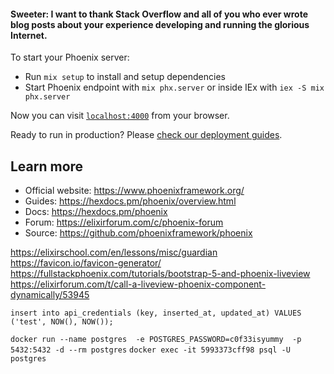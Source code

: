 #### Sweeter: I want to thank Stack Overflow and all of you who ever wrote blog posts about your experience developing and running the glorious Internet.

To start your Phoenix server:

  * Run `mix setup` to install and setup dependencies
  * Start Phoenix endpoint with `mix phx.server` or inside IEx with `iex -S mix phx.server`

Now you can visit [`localhost:4000`](http://localhost:4000) from your browser.

Ready to run in production? Please [check our deployment guides](https://hexdocs.pm/phoenix/deployment.html).

## Learn more

  * Official website: https://www.phoenixframework.org/
  * Guides: https://hexdocs.pm/phoenix/overview.html
  * Docs: https://hexdocs.pm/phoenix
  * Forum: https://elixirforum.com/c/phoenix-forum
  * Source: https://github.com/phoenixframework/phoenix

  
https://elixirschool.com/en/lessons/misc/guardian
https://favicon.io/favicon-generator/
https://fullstackphoenix.com/tutorials/bootstrap-5-and-phoenix-liveview
https://elixirforum.com/t/call-a-liveview-phoenix-component-dynamically/53945

`insert into api_credentials (key, inserted_at, updated_at) VALUES ('test', NOW(), NOW());`

`docker run --name postgres  -e POSTGRES_PASSWORD=c0f33isyummy  -p 5432:5432 -d --rm postgres`
`docker exec -it 5993373cff98 psql -U postgres`